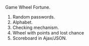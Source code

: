 Game Wheel Fortune.

1. Random passwords.
2. Alphabet.
3. Checking mechanism.
4. Wheel with points and lost chance
5. Scoreboard in Ajax/JSON.
